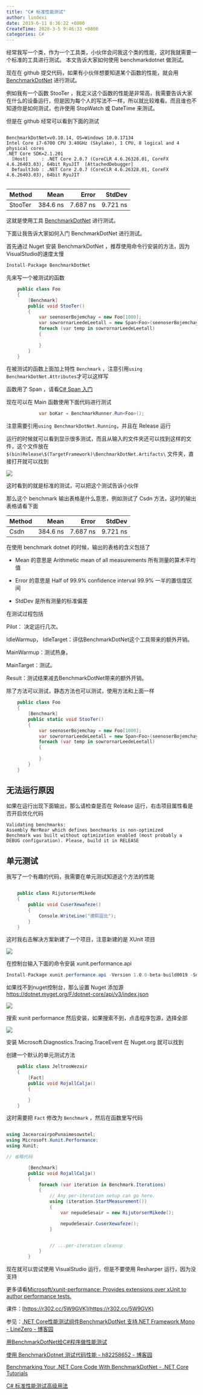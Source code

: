 ```yaml
---
title: "C# 标准性能测试"
author: lindexi
date: 2019-6-11 8:36:22 +0800
CreateTime: 2020-3-5 9:46:33 +0800
categories: C#
---
```


经常我写一个类，作为一个工具类，小伙伴会问我这个类的性能，这时我就需要一个标准的工具进行测试。
本文告诉大家如何使用 benchmarkdotnet 做测试。

<!--more-->



现在在 github 提交代码，如果有小伙伴想要知道某个函数的性能，就会用 [BenchmarkDotNet](https://benchmarkdotnet.org/Guides/ChoosingRunStrategy.htm ) 进行测试。

例如我有一个函数 StooTer ，我定义这个函数的性能是非常高，我需要告诉大家在什么的设备运行，但是因为每个人的写法不一样，所以就比较难看。而且谁也不知道你是如何测试，也许使用 StopWatch 或 DateTime 来测试。

但是在 github 经常可以看到下面的测试

``` 

BenchmarkDotNet=v0.10.14, OS=Windows 10.0.17134
Intel Core i7-6700 CPU 3.40GHz (Skylake), 1 CPU, 8 logical and 4 physical cores
.NET Core SDK=2.1.201
  [Host]     : .NET Core 2.0.7 (CoreCLR 4.6.26328.01, CoreFX 4.6.26403.03), 64bit RyuJIT  [AttachedDebugger]
  DefaultJob : .NET Core 2.0.7 (CoreCLR 4.6.26328.01, CoreFX 4.6.26403.03), 64bit RyuJIT


```

|  Method |     Mean |    Error |   StdDev |
|-------- |---------:|---------:|---------:|
| StooTer | 384.6 ns | 7.687 ns | 9.721 ns |

这就是使用工具 [BenchmarkDotNet](https://benchmarkdotnet.org/Guides/ChoosingRunStrategy.htm ) 进行测试。

下面让我告诉大家如何入门 BenchmarkDotNet 进行测试。

首先通过 Nuget 安装 BenchmarkDotNet ，推荐使用命令行安装的方法，因为VisualStudio的速度太慢

```csharp
Install-Package BenchmarkDotNet
```

先来写一个被测试的函数

```csharp
    public class Foo
    {
        [Benchmark]
        public void StooTer()
        {
            var seenoserBojemchay = new Foo[1000];
            var sowrornarLeedeLeetall = new Span<Foo>(seenoserBojemchay, 10, 100);
            foreach (var temp in sowrornarLeedeLeetall)
            {
                
            }
        }
    }
```

在被测试的函数上面加上特性 `Benchmark` ，注意引用`using BenchmarkDotNet.Attributes`才可以这样写

函数用了 Span ，请看[C# Span 入门](https://lindexi.oschina.io/lindexi/post/C-Span-%E5%85%A5%E9%97%A8.html )

现在可以在 Main 函数使用下面代码进行测试

```csharp
            var boKar = BenchmarkRunner.Run<Foo>();
```

注意需要引用`using BenchmarkDotNet.Running`，并且在 Release 运行

运行的时候就可以看到显示很多测试，而且从输入的文件夹还可以找到这样的文件，这个文件放在 `$(bin)Release\$(TargetFramework)\BenchmarkDotNet.Artifacts\` 文件夹，直接打开就可以找到

<!-- ![](image/C# 标准性能测试/C# 标准性能测试0.png) -->

![](http://image.acmx.xyz/lindexi%2F2018618164266938.jpg)

这时看到的就是标准的测试，可以把这个测试告诉小伙伴



那么这个 benchmark 输出表格是什么意思，例如测试了 Csdn 方法，这时的输出表格请看下面


|  Method |     Mean |    Error |   StdDev |
|-------- |---------:|---------:|---------:|
| Csdn | 384.6 ns | 7.687 ns | 9.721 ns |

在使用 benchmark dotnet 的时候，输出的表格的含义包括了

 - Mean 的意思是 Arithmetic mean of all measurements 所有测量的算术平均值

 - Error 的意思是 Half of 99.9% confidence interval 99.9% 一半的置信度区间

 - StdDev 是所有测量的标准偏差

在测试过程包括

Pilot： 决定运行几次。

IdleWarmup， IdleTarget：评估BenchmarkDotNet这个工具带来的额外开销。

MainWarmup：测试热身。

MainTarget：测试。

Result：测试结果减去BenchmarkDotNet带来的额外开销。

除了方法可以测试，静态方法也可以测试，使用方法和上面一样

```csharp
    public class Foo
    {
        [Benchmark]
        public static void StooTer()
        {
            var seenoserBojemchay = new Foo[1000];
            var sowrornarLeedeLeetall = new Span<Foo>(seenoserBojemchay, 10, 100);
            foreach (var temp in sowrornarLeedeLeetall)
            {
                
            }
        }
    }
```

## 无法运行原因

如果在运行出现下面输出，那么请检查是否在 Release 运行，右击项目属性看是否开启优化代码

```
Validating benchmarks:
Assembly MerRear which defines benchmarks is non-optimized
Benchmark was built without optimization enabled (most probably a DEBUG configuration). Please, build it in RELEASE
```

## 单元测试

我写了一个有趣的代码，我需要在单元测试知道这个方法的性能

```csharp

    public class RijutorserMikede
    {
        public void CuserXewafeze()
        {
            Console.WriteLine("德熙逗比");
        }
    }
```

这时我右击解决方案新建了一个项目，注意新建的是 XUnit 项目

<!-- ![](image/C# 标准性能测试/C# 标准性能测试1.png) -->

![](http://image.acmx.xyz/lindexi%2F20186211141464158.jpg)

在控制台输入下面的命令安装 xunit.performance.api 

```csharp
Install-Package xunit.performance.api -Version 1.0.0-beta-build0019 -Source https://dotnet.myget.org/F/dotnet-core/api/v3/index.json
```

如果找不到nuget控制台，那么设置 Nuget 添加源 https://dotnet.myget.org/F/dotnet-core/api/v3/index.json

<!-- ![](image/C# 标准性能测试/C# 标准性能测试2.png) -->

![](http://image.acmx.xyz/lindexi%2F20186211148241177.jpg)

搜索 xunit  performance 然后安装，如果搜索不到，点击程序包源，选择全部

<!-- ![](image/C# 标准性能测试/C# 标准性能测试3.png) -->

![](http://image.acmx.xyz/lindexi%2F20186211149128413.jpg)

安装 Microsoft.Diagnostics.Tracing.TraceEvent 在 Nuget.org 就可以找到

创建一个默认的单元测试方法

```csharp
    public class JeltrooWezair
    {
        [Fact]
        public void RojallCalja()
        {

        }
    }
```

这时需要把 `Fact` 修改为 `Benchmark` ，然后在函数里写代码

```csharp

using JacearcairpoPunaimesowstel;
using Microsoft.Xunit.Performance;
using Xunit;

// 省略代码

        [Benchmark]
        public void RojallCalja()
        {
            foreach (var iteration in Benchmark.Iterations)
            {
                // Any per-iteration setup can go here.
                using (iteration.StartMeasurement())
                {
                    var nepudeSesair = new RijutorserMikede();

                    nepudeSesair.CuserXewafeze();
                }


                // ...per-iteration cleanup
            }
        }
```

现在就可以尝试使用 VisualStudio 运行，但是不要使用 Resharper 运行，因为没支持

更多请看[Microsoft/xunit-performance: Provides extensions over xUnit to author performance tests.](https://github.com/Microsoft/xunit-performance )

课件：[https://r302.cc/5W9GVK](https://r302.cc/5W9GVK)

参见：[.NET Core性能测试组件BenchmarkDotNet 支持.NET Framework Mono - LineZero - 博客园](https://www.cnblogs.com/linezero/p/BenchmarkDotNet.html )

[用BenchmarkDotNet给C#程序做性能测试](http://fresky.github.io/2016/03/06/use-benchmarkdotnet-for-csharp-benchmark/ )

[使用 BenchmarkDotnet 测试代码性能 - h82258652 - 博客园](https://www.cnblogs.com/h82258652/p/8748345.html )

[Benchmarking Your .NET Core Code With BenchmarkDotNet - .NET Core Tutorials](https://dotnetcoretutorials.com/2017/12/04/benchmarking-net-core-code-benchmarkdotnet/ )

[C# 标准性能测试高级用法](https://lindexi.gitee.io/post/C-%E6%A0%87%E5%87%86%E6%80%A7%E8%83%BD%E6%B5%8B%E8%AF%95%E9%AB%98%E7%BA%A7%E7%94%A8%E6%B3%95.html )


